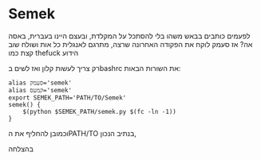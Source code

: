 # Semek

לפעמים כותבים בבאש משהו בלי להסתכל על המקלדת, ובעצם היינו בעברית,
באסה אה?
אז סעמק לוקח את הפקודה האחרונה שרצה, מתרגם לאנגלית כל אות ושולח שוב
קצת כמו thefuck הידוע

רק צריך לעשות קלון ואז לשים בbashrc את השורות הבאות:

```
alias סעמק='semek'
alias קמעס='semek'
export SEMEK_PATH='PATH/TO/Semek'
semek() {
    $(python $SEMEK_PATH/semek.py $(fc -ln -1))
}
```

וכמובן להחליף את הPATH/TO בנתיב הנכון,

בהצלחה


